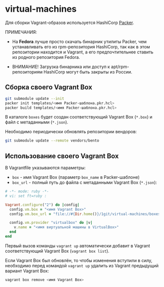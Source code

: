 # virtual-machines

Для сборки Vagrant-образов используется HashiCorp [Packer](https://developer.hashicorp.com/packer).

ПРИМЕЧАНИЯ:

- На **Fedora** лучше просто скачать бинарник утилиты Packer, чем устанавливать его из rpm-репозитория
  HashiCorp, так как в этом репозитории находится и Vagrant, а его предпочтительнее ставить из родного
  репозитория Fedora.

- ВНИМАНИЕ! Загрузка бинарника или доступ к apt/rpm-репозиториям HashiCorp могут быть закрыты из России.

## Сборка своего Vagrant Box

```bash
git submodule update --init
packer init templates/<имя Packer-шаблона.pkr.hcl>
packer build templates/<имя Packer-шаблона.pkr.hcl>
```

В каталоге `boxes` будет создан соответствующий Vagrant Box (`*.box`) и файл с метаданными (`*.json`).

Необходимо периодически обновлять репозитории вендоров:

```bash
git submodule update --remote vendors/bento
```

## Использование своего Vagrant Box

В Vagrantfile указываются параметры:

- `box` - имя Vagrant Box (параметр `box_name` в Packer-шаблоне)
- `box_url` - полный путь до файла с метаданными Vagrant Box (`*.json`):

```ruby
# -*- mode: ruby -*-
# vi: set ft=ruby :

Vagrant.configure("2") do |config|
  config.vm.box = "<имя Vagrant Box>"
  config.vm.box_url = "file://#{Dir.home()}/1git/virtual-machines/boxes/<имя Vagrant Box>.json"

  config.vm.provider "virtualbox" do |v|
    v.name = "<имя виртуальной машины в VirtualBox>"
  end
end
```

Первый вызов команды `vagrant up` автоматически добавит в Vagrant соответствующий Vagrant Box (`vagrant box list`).

Если Vagrant Box был обновлён, то чтобы изменения вступили в силу, необходимо перед командой `vagrant up`
удалить из Vagrant предыдущий вариант Vagrant Box:

```bash
vagrant box remove <имя Vagrant Box>
```
